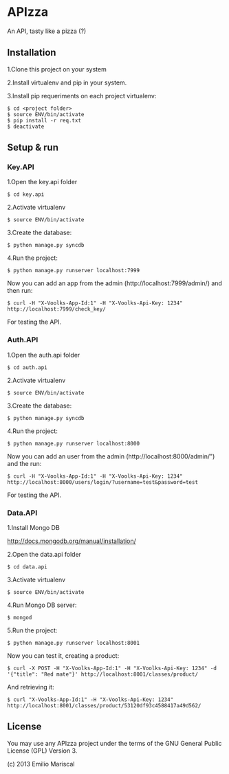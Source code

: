 APIzza
======

An API, tasty like a pizza (?)

## Installation

1.Clone this project on your system

2.Install virtualenv and pip in your system.

3.Install pip requeriments on each project virtualenv:

    $ cd <project folder> 
    $ source ENV/bin/activate
    $ pip install -r req.txt
    $ deactivate

## Setup & run

### Key.API

1.Open the key.api folder

    $ cd key.api

2.Activate virtualenv

    $ source ENV/bin/activate

3.Create the database:

    $ python manage.py syncdb

4.Run the project:

    $ python manage.py runserver localhost:7999

Now you can add an app from the admin (http://localhost:7999/admin/) and then run:

    $ curl -H "X-Voolks-App-Id:1" -H "X-Voolks-Api-Key: 1234" http://localhost:7999/check_key/

For testing the API.

### Auth.API

1.Open the auth.api folder

    $ cd auth.api

2.Activate virtualenv

    $ source ENV/bin/activate

3.Create the database:

    $ python manage.py syncdb

4.Run the project:

    $ python manage.py runserver localhost:8000

Now you can add an user from the admin (http://localhost:8000/admin/") and the run:

    $ curl -H "X-Voolks-App-Id:1" -H "X-Voolks-Api-Key: 1234" http://localhost:8000/users/login/?username=test&password=test

For testing the API.

### Data.API

1.Install Mongo DB 

http://docs.mongodb.org/manual/installation/

2.Open the data.api folder

    $ cd data.api

3.Activate virtualenv

    $ source ENV/bin/activate

4.Run Mongo DB server:

    $ mongod

5.Run the project:

    $ python manage.py runserver localhost:8001

Now you can test it, creating a product:

    $ curl -X POST -H "X-Voolks-App-Id:1" -H "X-Voolks-Api-Key: 1234" -d '{"title": "Red mate"}' http://localhost:8001/classes/product/

And retrieving it:

    $ curl "X-Voolks-App-Id:1" -H "X-Voolks-Api-Key: 1234" http://localhost:8001/classes/product/53120df93c4588417a49d562/

## License

You may use any APIzza project under the terms of the GNU General Public License (GPL) Version 3.

(c) 2013 Emilio Mariscal